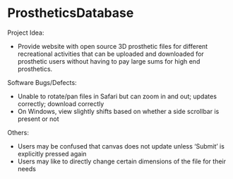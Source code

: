 # ProstheticsDatabase

Project Idea:
- Provide website with open source 3D prosthetic files for different recreational activities that can be uploaded and downloaded for prosthetic users without having to pay large sums for high end prosthetics.

Software Bugs/Defects:
- Unable to rotate/pan files in Safari but can zoom in and out; updates correctly; download correctly
- On Windows, view slightly shifts based on whether a side scrollbar is present or not


Others:
- Users may be confused that canvas does not update unless ‘Submit’ is explicitly pressed again 
- Users may like to directly change certain dimensions of the file for their needs

